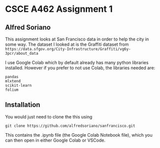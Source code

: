 # CSCE A462 Assignment 1
## Alfred Soriano

This assignment looks at San Francisco data in order to help the city in some way.
The dataset I looked at is the Graffiti dataset from `https://data.sfgov.org/City-Infrastructure/Graffiti/vg6y-3pcr/about_data`

I use Google Colab which by default already has many python libraries installed.
However if you prefer to not use Colab, the libraries needed are:
```
pandas
mlxtend
scikit-learn
folium
```

## Installation

You would just need to clone the this using 
```
git clone https://github.com/alfredsoriano/sanfrancisco.git
```

This contains the .ipynb file (the Google Colab Notebook file), which you can then open in either
Google Colab or VSCode.

